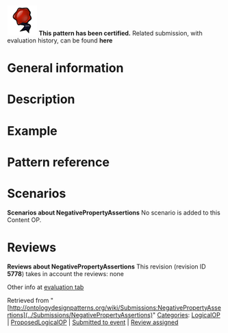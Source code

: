 [![](../images/thumb/b/b5/Certified.png/70px-Certified.png)](../Image/Certified.png "Certified.png") __This pattern has been certified.__
Related submission, with evaluation history, can be found __here__





  




#  General information


  




#  Description


  




#  Example


  




#  Pattern reference


  




#  Scenarios



__Scenarios about NegativePropertyAssertions__
No scenario is added to this Content OP.




#  Reviews



__Reviews about NegativePropertyAssertions__
This revision (revision ID __5778__) takes in account the reviews: none


Other info at [evaluation tab](http://ontologydesignpatterns.org/wiki/index.php?title=Submissions:NegativePropertyAssertions&action=evaluation "http://ontologydesignpatterns.org/wiki/index.php?title=Submissions:NegativePropertyAssertions&action=evaluation")




  






Retrieved from "[http://ontologydesignpatterns.org/wiki/Submissions:NegativePropertyAssertions](../Submissions/NegativePropertyAssertions)"
 [Categories](http://ontologydesignpatterns.org/wiki/Special:Categories "Special:Categories"): [LogicalOP](../Category/LogicalOP "Category:LogicalOP") | [ProposedLogicalOP](../Category/ProposedLogicalOP "Category:ProposedLogicalOP") | [Submitted to event](../Category/Submitted_to_event "Category:Submitted to event") | [Review assigned](../Category/Review_assigned "Category:Review assigned")
